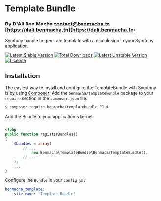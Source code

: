 Template Bundle
===============
### By D'Ali Ben Macha <contact@benmacha.tn> [https://dali.benmacha.tn](https://dali.benmacha.tn) ###

Symfony bundle to generate template with a nice design in your Symfony application.

[![Latest Stable Version](https://poser.pugx.org/benmacha/templatebundle/version)](https://packagist.org/packages/benmacha/templatebundle) [![Total Downloads](https://poser.pugx.org/benmacha/templatebundle/downloads)](https://packagist.org/packages/benmacha/mousetracker) [![Latest Unstable Version](https://poser.pugx.org/benmacha/templatebundle/v/unstable)](//packagist.org/packages/benmacha/templatebundle) [![License](https://poser.pugx.org/benmacha/templatebundle/license)](https://packagist.org/packages/benmacha/templatebundle) 

## Installation

The easiest way to install and configure the TemplateBundle with Symfony is by using
[Composer](https://getcomposer.org/):
Add the `benmacha/templatebundle` package to your `require` section in the `composer.json` file.

``` bash
$ composer require benmacha/templatebundle ^1.0
```
Add the Bundle to your application's kernel:

``` php

<?php
public function registerBundles()
{
    $bundles = array(
        // ...
            new Benmacha\TemplateBundle\BenmachaTemplateBundle(),
        // ...
    );
    ...
}
```

Configure the `Bundle` in your `config.yml`:

``` yaml
benmacha_template:
    site_name: 'Template Bundle'
```

